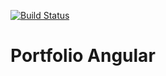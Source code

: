 [![Build Status](https://jenkins.spout.cc/buildStatus/icon?job=portfolio)](https://jenkins.spout.cc/job/portfolio/)

# Portfolio Angular
